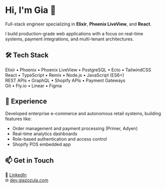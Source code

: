 # Hi, I'm Gia 👋

Full-stack engineer specializing in **Elixir**, **Phoenix LiveView**, and **React**.

I build production-grade web applications with a focus on real-time systems, payment integrations, and multi-tenant architectures.

## 🛠 Tech Stack

Elixir • Phoenix • Phoenix LiveView • PostgreSQL • Ecto • TailwindCSS  
React • TypeScript • Remix • Node.js • JavaScript (ES6+)  
REST APIs • GraphQL • Shopify APIs • Payment Gateways  
Git • Fly.io • Linear • Figma

## 💼 Experience

Developed enterprise e-commerce and autonomous retail systems, building features like:
- Order management and payment processing (Primer, Adyen)
- Real-time analytics dashboards
- Role-based authentication and access control
- Shopify POS embedded app

## 📫 Get in Touch

💼 [LinkedIn](https://linkedin.com/in/giazozula)  
🌐 [dev.giazozula.com](https://dev.giazozula.com) 
